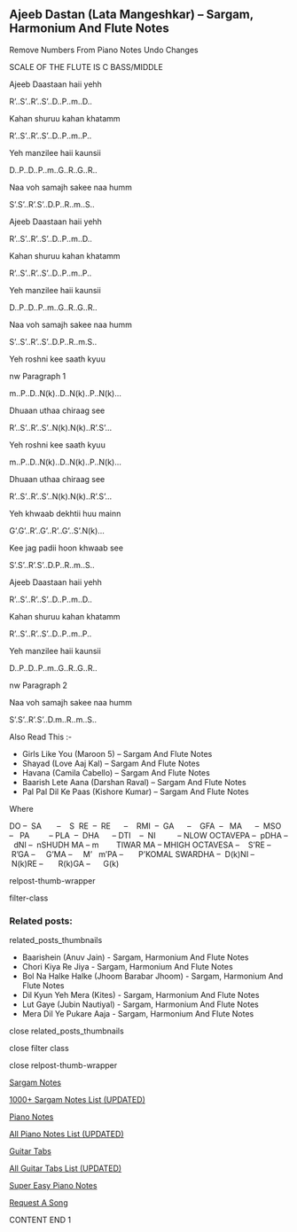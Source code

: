 
## Ajeeb Dastan (Lata Mangeshkar) – Sargam, Harmonium And Flute Notes

Remove Numbers From Piano Notes
Undo Changes

SCALE OF THE FLUTE IS C BASS/MIDDLE

Ajeeb Daastaan haii yehh

R’..S’..R’..S’..D..P..m..D..

Kahan shuruu kahan khatamm

R’..S’..R’..S’..D..P..m..P..

Yeh manzilee haii kaunsii

D..P..D..P..m..G..R..G..R..

Naa voh samajh sakee naa humm

S’.S’..R’.S’..D.P..R..m..S..

Ajeeb Daastaan haii yehh

R’..S’..R’..S’..D..P..m..D..

Kahan shuruu kahan khatamm

R’..S’..R’..S’..D..P..m..P..

Yeh manzilee haii kaunsii

D..P..D..P..m..G..R..G..R..

Naa voh samajh sakee naa humm

S’..S’..R’..S’..D.P..R..m.S..

Yeh roshni kee saath kyuu

nw Paragraph 1

m..P..D..N(k)..D..N(k)..P..N(k)…

Dhuaan uthaa chiraag see

R’..S’..R’..S’..N(k).N(k)..R’.S’…

Yeh roshni kee saath kyuu

m..P..D..N(k)..D..N(k)..P..N(k)…

Dhuaan uthaa chiraag see

R’..S’..R’..S’..N(k).N(k)..R’.S’…

Yeh khwaab dekhtii huu mainn

G’.G’..R’..G’..R’..G’..S’.N(k)…

Kee jag padii hoon khwaab see

S’.S’..R’.S’..D.P..R..m..S..

Ajeeb Daastaan haii yehh

R’..S’..R’..S’..D..P..m..D..

Kahan shuruu kahan khatamm

R’..S’..R’..S’..D..P..m..P..

Yeh manzilee haii kaunsii

D..P..D..P..m..G..R..G..R..

nw Paragraph 2

Naa voh samajh sakee naa humm

S’.S’..R’.S’..D.m..R..m..S..

Also Read This :-



* Girls Like You (Maroon 5) – Sargam And Flute Notes
* Shayad (Love Aaj Kal) – Sargam And Flute Notes
* Havana (Camila Cabello) – Sargam And Flute Notes
* Baarish Lete Aana (Darshan Raval) – Sargam And Flute Notes
* Pal Pal Dil Ke Paas (Kishore Kumar) – Sargam And Flute Notes

Where



DO –  SA       –    S  RE  –  RE      –    RMI  –  GA      –    GFA  –   MA      –  MSO  –   PA         – PLA  –  DHA      – DTI    –  NI          – NLOW OCTAVEPA –  pDHA –  dNI –  nSHUDH MA – m        TIWAR MA – MHIGH OCTAVESA –    S’RE –     R’GA –     G’MA –     M’   m’PA –       P’KOMAL SWARDHA –  D(k)NI –       N(k)RE –       R(k)GA –      G(k)

relpost-thumb-wrapper

filter-class

### Related posts:

related_posts_thumbnails

* Baarishein (Anuv Jain) - Sargam, Harmonium And Flute Notes
* Chori Kiya Re Jiya -  Sargam, Harmonium And Flute Notes
* Bol Na Halke Halke (Jhoom Barabar Jhoom) - Sargam, Harmonium And Flute Notes
* Dil Kyun Yeh Mera (Kites) - Sargam, Harmonium And Flute Notes
* Lut Gaye (Jubin Nautiyal) - Sargam, Harmonium And Flute Notes
* Mera Dil Ye Pukare Aaja - Sargam, Harmonium And Flute Notes

close related_posts_thumbnails

close filter class

close relpost-thumb-wrapper

[Sargam Notes](https://www.notationsworld.com/sargam-notes.html)

[1000+ Sargam Notes List (UPDATED)](https://www.notationsworld.com/all-songs-list-sargam-notes.html)

[Piano Notes](https://www.notationsworld.com/piano-notes.html)

[All Piano Notes List (UPDATED)](https://www.notationsworld.com/all-songs-list-piano-notes.html)

[Guitar Tabs](https://www.notationsworld.com/guitar-tabs.html)

[All Guitar Tabs List (UPDATED)](https://www.notationsworld.com/all-songs-list-guitar-tabs.html)

[Super Easy Piano Notes](https://studywall.in/)

[Request A Song](https://www.notationsworld.com/request-a-song.html)

CONTENT END 1

